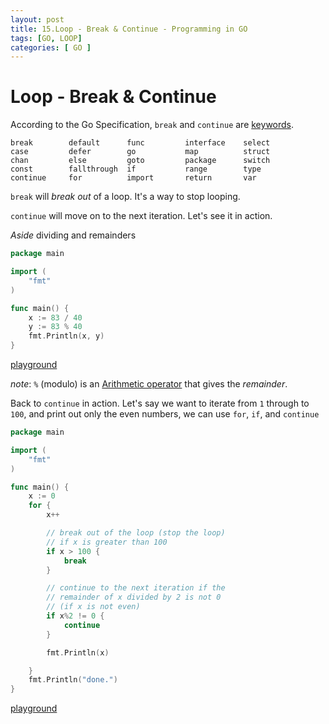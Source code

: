 ```yaml
---
layout: post
title: 15.Loop - Break & Continue - Programming in GO
tags: [GO, LOOP]
categories: [ GO ]
---
```



#  Loop - Break & Continue  
  
According to the Go Specification, `break` and `continue` are [keywords](https://golang.org/ref/spec#Keywords).

```
break        default      func         interface    select
case         defer        go           map          struct
chan         else         goto         package      switch
const        fallthrough  if           range        type
continue     for          import       return       var
```

`break` will _break out_ of a loop. It's a way to stop looping.

`continue` will move on to the next iteration. Let's see it in action.

*Aside* dividing and remainders

```go
package main

import (
	"fmt"
)

func main() {
	x := 83 / 40
	y := 83 % 40
	fmt.Println(x, y)
}

```

[playground](https://play.golang.org/p/_BNQa7c8d8)

*note*: `%` (modulo) is an [Arithmetic operator](https://golang.org/ref/spec#Arithmetic_operators) that gives the _remainder_.

Back to `continue` in action. Let's say we want to iterate from `1` through to `100`, and print out only the even numbers, we can use `for`, `if`, and `continue`

```go
package main

import (
	"fmt"
)

func main() {
	x := 0
	for {
		x++

		// break out of the loop (stop the loop)
		// if x is greater than 100
		if x > 100 {
			break
		}

		// continue to the next iteration if the
		// remainder of x divided by 2 is not 0
		// (if x is not even)
		if x%2 != 0 {
			continue
		}

		fmt.Println(x)

	}
	fmt.Println("done.")
}
```

[playground](https://play.golang.org/p/aVd3OVLtop)
